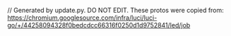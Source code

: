 // Generated by update.py. DO NOT EDIT.
These protos were copied from:
https://chromium.googlesource.com/infra/luci/luci-go/+/44258094328f0bedcdcc66316f0250d1d9752841/led/job

